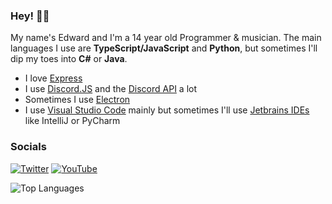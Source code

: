 ### Hey! 👋✨

My name's Edward and I'm a 14 year old Programmer & musician.
The main languages I use are **TypeScript/JavaScript** and **Python**, but sometimes I'll dip my toes into **C#** or **Java**.

- I love [Express](https://expressjs.com)
- I use [Discord.JS](https://discord.js.org) and the [Discord API](https://discord.com/developers/docs) a lot
- Sometimes I use [Electron](https://www.electronjs.org)
- I use [Visual Studio Code](https://code.visualstudio.com) mainly but sometimes I'll use [Jetbrains IDEs](https://www.jetbrains.com) like IntelliJ or PyCharm

### Socials

[![Twitter](https://img.shields.io/static/v1?label=Twitter&message=etstringy&color=1da1f2&style=for-the-badge&logo=twitter)](https://twitter.com/etstringy)
[![YouTube](https://img.shields.io/static/v1?label=YouTube&message=Stringy&color=ff0000&style=for-the-badge&logo=youtube)](https://www.youtube.com/stringy)

![Top Languages](https://github-readme-stats.vercel.app/api/top-langs?username=etstringy&show_icons=true&locale=en&layout=compact&theme=algolia&hide_border)

